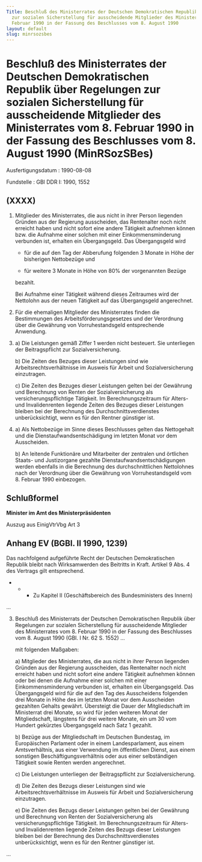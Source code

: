 ```yaml
---
Title: Beschluß des Ministerrates der Deutschen Demokratischen Republik über Regelungen
  zur sozialen Sicherstellung für ausscheidende Mitglieder des Ministerrates vom 8.
  Februar 1990 in der Fassung des Beschlusses vom 8. August 1990
layout: default
slug: minrsozsbes
---
```


# Beschluß des Ministerrates der Deutschen Demokratischen Republik über Regelungen zur sozialen Sicherstellung für ausscheidende Mitglieder des Ministerrates vom 8. Februar 1990 in der Fassung des Beschlusses vom 8. August 1990 (MinRSozSBes)

Ausfertigungsdatum
:   1990-08-08

Fundstelle
:   GBl DDR I: 1990, 1552



## (XXXX)


1.  Mitglieder des Ministerrates, die aus nicht in ihrer Person liegenden
    Gründen aus der Regierung ausscheiden, das Rentenalter noch nicht
    erreicht haben und nicht sofort eine andere Tätigkeit aufnehmen können
    bzw. die Aufnahme einer solchen mit einer Einkommensminderung
    verbunden ist, erhalten ein Übergangsgeld. Das Übergangsgeld wird

    -   für die auf den Tag der Abberufung folgenden 3 Monate in Höhe der
        bisherigen Nettobezüge und


    -   für weitere 3 Monate in Höhe von 80% der vorgenannten Bezüge




    bezahlt.

    Bei Aufnahme einer Tätigkeit während dieses Zeitraumes wird der
    Nettolohn aus der neuen Tätigkeit auf das Übergangsgeld angerechnet.


2.  Für die ehemaligen Mitglieder des Ministerrates finden die
    Bestimmungen des Arbeitsförderungsgesetzes und der Verordnung über die
    Gewährung von Vorruhestandsgeld entsprechende Anwendung.


3.
    a)  Die Leistungen gemäß Ziffer 1 werden nicht besteuert. Sie unterliegen
        der Beitragspflicht zur Sozialversicherung.


    b)  Die Zeiten des Bezuges dieser Leistungen sind wie
        Arbeitsrechtsverhältnisse im Ausweis für Arbeit und Sozialversicherung
        einzutragen.


    c)  Die Zeiten des Bezuges dieser Leistungen gelten bei der Gewährung und
        Berechnung von Renten der Sozialversicherung als
        versicherungspflichtige Tätigkeit. Im Berechnungszeitraum für Alters-
        und Invalidenrenten liegende Zeiten des Bezuges dieser Leistungen
        bleiben bei der Berechnung des Durchschnittsverdienstes
        unberücksichtigt, wenn es für den Rentner günstiger ist.





4.
    a)  Als Nettobezüge im Sinne dieses Beschlusses gelten das Nettogehalt und
        die Dienstaufwandsentschädigung im letzten Monat vor dem Ausscheiden.


    b)  An leitende Funktionäre und Mitarbeiter der zentralen und örtlichen
        Staats- und Justizorgane gezahlte Dienstaufwandsentschädigungen werden
        ebenfalls in die Berechnung des durchschnittlichen Nettolohnes nach
        der Verordnung über die Gewährung von Vorruhestandsgeld vom 8. Februar
        1990 einbezogen.








## Schlußformel

**Minister im Amt des Ministerpräsidenten**

Auszug aus EinigVtrVbg Art 3

## Anhang EV (BGBl. II 1990, 1239)

Das nachfolgend aufgeführte Recht der Deutschen Demokratischen
Republik bleibt nach Wirksamwerden des Beitritts in Kraft. Artikel 9
Abs. 4 des Vertrags gilt entsprechend.

*
    *
        *
            Zu Kapitel II (Geschäftsbereich des Bundesministers des Innern)












...

3.  Beschluß des Ministerrats der Deutschen Demokratischen Republik über
    Regelungen zur sozialen Sicherstellung für ausscheidende Mitglieder
    des Ministerrates vom 8. Februar 1990 in der Fassung des Beschlusses
    vom 8. August 1990 (GBl. I Nr. 62 S. 1552) ...

    mit folgenden Maßgaben:

    a)  Mitglieder des Ministerrates, die aus nicht in ihrer Person liegenden
        Gründen aus der Regierung ausscheiden, das Rentenalter noch nicht
        erreicht haben und nicht sofort eine andere Tätigkeit aufnehmen können
        oder bei denen die Aufnahme einer solchen mit einer
        Einkommensminderung verbunden ist, erhalten ein Übergangsgeld. Das
        Übergangsgeld wird für die auf den Tag des Ausscheidens folgenden drei
        Monate in Höhe des im letzten Monat vor dem Ausscheiden gezahlten
        Gehalts gewährt. Übersteigt die Dauer der Mitgliedschaft im
        Ministerrat drei Monate, so wird für jeden weiteren Monat der
        Mitgliedschaft, längstens für drei weitere Monate, ein um 30 vom
        Hundert gekürztes Übergangsgeld nach Satz 1 gezahlt.


    b)  Bezüge aus der Mitgliedschaft im Deutschen Bundestag, im Europäischen
        Parlament oder in einem Landesparlament, aus einem Amtsverhältnis, aus
        einer Verwendung im öffentlichen Dienst, aus einem sonstigen
        Beschäftigungsverhältnis oder aus einer selbständigen Tätigkeit sowie
        Renten werden angerechnet.


    c)  Die Leistungen unterliegen der Beitragspflicht zur Sozialversicherung.


    d)  Die Zeiten des Bezugs dieser Leistungen sind wie
        Arbeitsrechtsverhältnisse im Ausweis für Arbeit und Sozialversicherung
        einzutragen.


    e)  Die Zeiten des Bezugs dieser Leistungen gelten bei der Gewährung und
        Berechnung von Renten der Sozialversicherung als
        versicherungspflichtige Tätigkeit. Im Berechnungszeitraum für Alters-
        und Invalidenrenten liegende Zeiten des Bezugs dieser Leistungen
        bleiben bei der Berechnung des Durchschnittsverdienstes
        unberücksichtigt, wenn es für den Rentner günstiger ist.






...

